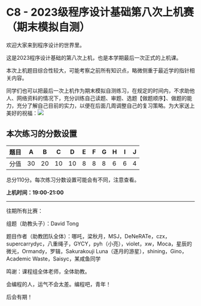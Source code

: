 # C8 - 2023级程序设计基础第八次上机赛（期末模拟自测）

欢迎大家来到程序设计的世界里。

这是2023程序设计基础的第八次上机，也是本学期最后一次正式的上机课。

本次上机题目综合性较大，可能考察之前所有知识点，略微侧重于最近学的指针相关内容。

同学们也可以把最后一次上机作为期末模拟自测练习，在规定的时间内，不求助他人、网络资料的情况下，充分训练自己读题、审题、选题【做题顺序】、做题的能力，充分了解自己目前的实力，以便在后面几周调整自己的复习策略。为大家送上美好的祝福：![](https://img.shields.io/badge/AC-Accepted-green.svg)

## 本次练习的分数设置

| 题目 | A | B | C | D | E | F | G | H | I | J |
| ---- | ---- | ---- | ---- | ---- | ---- | ---- | ---- | ---- | ---- | ---- |
| 分值 | 30 | 20 | 10 | 10 | 8 | 8 | 8 | 6 | 6 | 4 |

总分110分。每次练习分数设置可能会有不同，注意查看。

**上机时间：19:00-21:00**

---

往期所有比赛：

组题（助教头子）：David Tong

题目作者（助教团队全体）：哪吒，梁秋月，MSJ，DeNeRATe，czx，supercarrydyc，八重绳子，GYCY，pyh（小亮），violet，xw，Moca，星辰的微光，Ormandy，罗辑，Sakurakouji Luna（逐月的游星），shining，Gino，Academic Waste，Saisyc，某咸鱼同学

鸣谢：课程组全体老师，全体助教。

会编程的人，运气不会太差。编程吧，青年！

后会有期！
